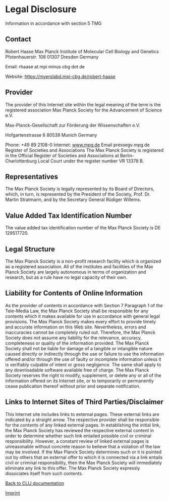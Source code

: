 # Legal Disclosure
Information in accordance with section 5 TMG

## Contact

Robert Haase
Max Planck Institute of Molecular Cell Biology and Genetics
Pfotenhauerstr. 108
01307 Dresden
Germany

Email: rhaase at mpi minus cbg dot de

Website: https://myerslabd.mpi-cbg.de/robert-haase

## Provider
The provider of this Internet site within the legal meaning of the term is the registered association Max Planck Society for the Advancement of Science e.V.

Max-Planck-Gesellschaft zur Förderung der Wissenschaften e.V.

Hofgartenstrasse 8
80539 Munich
Germany

Phone: +49 89 2108-0
Internet: www.mpg.de
Email pressegv.mpg.de
Register of Societies and Associations
The Max Planck Society is registered in the Official Register of Societies and Associations at Berlin-Charlottenburg Local Court under the register number VR 13378 B.

## Representatives
The Max Planck Society is legally represented by its Board of Directors, which, in turn, is represented by the President of the Society, Prof. Dr. Martin Stratmann, and by the Secretary General Rüdiger Willems.

## Value Added Tax Identification Number
The value added tax identification number of the Max Planck Society is DE 129517720.

## Legal Structure
The Max Planck Society is a non-profit research facility which is organized as a registered association. All of the institutes and facilities of the Max Planck Society are largely autonomous in terms of organization and research, but as a rule have no legal capacity of their own.

## Liability for Contents of Online Information
As the provider of contents in accordance with Section 7 Paragraph 1 of the Tele-Media Law, the Max Planck Society shall be responsible for any contents which it makes available for use in accordance with general legal provisions. The Max Planck Society makes every effort to provide timely and accurate information on this Web site. Nevertheless, errors and inaccuracies cannot be completely ruled out. Therefore, the Max Planck Society does not assume any liability for the relevance, accuracy, completeness or quality of the information provided. The Max Planck Society shall not be liable for damage of a tangible or intangible nature caused directly or indirectly through the use or failure to use the information offered and/or through the use of faulty or incomplete information unless it is verifiably culpable of intent or gross negligence. The same shall apply to any downloadable software available free of charge. The Max Planck Society reserves the right to modify, supplement, or delete any or all of the information offered on its Internet site, or to temporarily or permanently cease publication thereof without prior and separate notification.

## Links to Internet Sites of Third Parties/Disclaimer
This Internet site includes links to external pages. These external links are indicated by a straight arrow. The respective provider shall be responsible for the contents of any linked external pages. In establishing the initial link, the Max Planck Society has reviewed the respective external content in order to determine whether such link entailed possible civil or criminal responsibility. However, a constant review of linked external pages is unreasonable without concrete reason to believe that a violation of the law may be involved. If the Max Planck Society determines such or it is pointed out by others that an external offer to which it is connected via a link entails civil or criminal responsibility, then the Max Planck Society will immediately eliminate any link to this offer. The Max Planck Society expressly dissociates itself from such contents.

[Back to CLIJ documentation](https://clij.github.io/)

[Imprint](https://clij.github.io/imprint)
